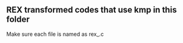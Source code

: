 ## REX transformed codes that use kmp in this folder
Make sure each file is named as rex_<testfilename>.c


